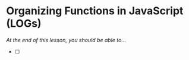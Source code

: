 # Organizing Functions in JavaScript (LOGs)

*At the end of this lesson, you should be able to...*

- [ ] 